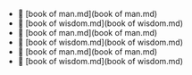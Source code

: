 * 📄 [book of man.md](book of man.md)
* 📄 [book of wisdom.md](book of wisdom.md)
* 📄 [book of man.md](book of man.md)
* 📄 [book of wisdom.md](book of wisdom.md)
* 📄 [book of man.md](book of man.md)
* 📄 [book of wisdom.md](book of wisdom.md)

